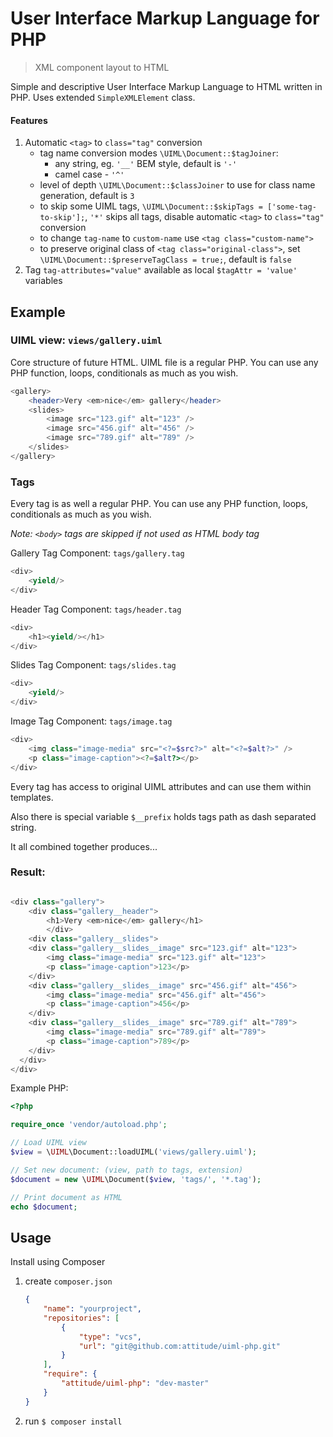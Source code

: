 # User Interface Markup Language for PHP

> XML component layout to HTML

Simple and descriptive User Interface Markup Language to HTML written in PHP. Uses extended `SimpleXMLElement` class.

#### Features

1. Automatic `<tag>` to `class="tag"` conversion
   - tag name conversion modes `\UIML\Document::$tagJoiner`:
       - any string, eg. `'__'` BEM style, default is `'-'`
       - camel case - `'^'`
   - level of depth `\UIML\Document::$classJoiner` to use for class name
     generation, default is `3`
   - to skip some UIML tags, `\UIML\Document::$skipTags = ['some-tag-to-skip'];`,
     `'*'` skips all tags, disable automatic `<tag>` to `class="tag"` conversion
   - to change `tag-name` to `custom-name` use `<tag class="custom-name">`
   - to preserve original  class of `<tag class="original-class">`,
     set `\UIML\Document::$preserveTagClass = true;`, default is `false`
2. Tag `tag-attributes="value"` available as local `$tagAttr = 'value'` variables

## Example

### UIML view: `views/gallery.uiml`

Core structure of future HTML. UIML file is a regular PHP. You can use any PHP function, loops, conditionals as much as you wish.

```php
<gallery>
    <header>Very <em>nice</em> gallery</header>
    <slides>
        <image src="123.gif" alt="123" />
        <image src="456.gif" alt="456" />
        <image src="789.gif" alt="789" />
    </slides>
</gallery>
```
### Tags

Every tag is as well a regular PHP. You can use any PHP function, loops, conditionals as much as you wish.

*Note: `<body>` tags are skipped if not used as HTML body tag*

Gallery Tag Component: `tags/gallery.tag`

```php
<div>
    <yield/>
</div>
```

Header Tag Component: `tags/header.tag`

```php
<div>
    <h1><yield/></h1>
</div>
```

Slides Tag Component: `tags/slides.tag`

```php
<div>
    <yield/>
</div>
```

Image Tag Component: `tags/image.tag`

```php
<div>
    <img class="image-media" src="<?=$src?>" alt="<?=$alt?>" />
    <p class="image-caption"><?=$alt?></p>
</div>
```

Every tag has access to original UIML attributes and can use them within templates.

Also there is special variable `$__prefix` holds tags path as dash separated string.

It all combined together produces...

### Result:

```php

<div class="gallery">
    <div class="gallery__header">
        <h1>Very <em>nice</em> gallery</h1>
        </div>
    <div class="gallery__slides">
    <div class="gallery__slides__image" src="123.gif" alt="123">
        <img class="image-media" src="123.gif" alt="123">
        <p class="image-caption">123</p>
    </div>
    <div class="gallery__slides__image" src="456.gif" alt="456">
        <img class="image-media" src="456.gif" alt="456">
        <p class="image-caption">456</p>
    </div>
    <div class="gallery__slides__image" src="789.gif" alt="789">
        <img class="image-media" src="789.gif" alt="789">
        <p class="image-caption">789</p>
    </div>
  </div>
</div>
```

Example PHP:

```php
<?php

require_once 'vendor/autoload.php';

// Load UIML view
$view = \UIML\Document::loadUIML('views/gallery.uiml');

// Set new document: (view, path to tags, extension)
$document = new \UIML\Document($view, 'tags/', '*.tag');

// Print document as HTML
echo $document;
```

## Usage

Install using Composer

1. create `composer.json`

    ```json
    {
        "name": "yourproject",
        "repositories": [
            {
                "type": "vcs",
            	"url": "git@github.com:attitude/uiml-php.git"
        	}
        ],
        "require": {
            "attitude/uiml-php": "dev-master"
        }
    }
    ```
2. run `$ composer install`
